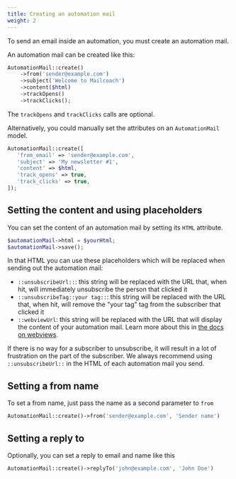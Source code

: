 ```yaml
---
title: Creating an automation mail
weight: 2
---
```


To send an email inside an automation, you must create an automation mail.

An automation mail can be created like this:

```php
AutomationMail::create()
    ->from('sender@example.com')
    ->subject('Welcome to Mailcoach')
    ->content($html)
    ->trackOpens()
    ->trackClicks();
```

The `trackOpens` and `trackClicks` calls are optional.

Alternatively, you could manually set the attributes on an `AutomationMail` model.

```php
AutomationMail::create([
   'from_email' => 'sender@example.com',
   'subject' => 'My newsletter #1',
   'content' => $html,
   'track_opens' => true,
   'track_clicks' => true,
]);
```

## Setting the content and using placeholders

You can set the content of an automation mail by setting its `HTML` attribute.

```php
$automationMail->html = $yourHtml;
$automationMail->save();
```

In that HTML you can use these placeholders which will be replaced when sending out the automation mail:

- `::unsubscribeUrl::`: this string will be replaced with the URL that, when hit, will immediately unsubscribe the person that clicked it
- `::unsubscribeTag::your tag::`: this string will be replaced with the URL that, when hit, will remove the "your tag" tag from the subscriber that clicked it
- `::webviewUrl`: this string will be replaced with the URL that will display the content of your automation mail. Learn more about this in [the docs on webviews](/docs/laravel-mailcoach/v4/automations/displaying-webviews).

If there is no way for a subscriber to unsubscribe, it will result in a lot of frustration on the part of the subscriber. We always recommend using `::unsubscribeUrl::` in the HTML of each automation mail you send.

## Setting a from name

To set a from name, just pass the name as a second parameter to `from`

```php
AutomationMail::create()->from('sender@example.com', 'Sender name')
```

## Setting a reply to

Optionally, you can set a reply to email and name like this
```php
AutomationMail::create()->replyTo('john@example.com', 'John Doe')
```

